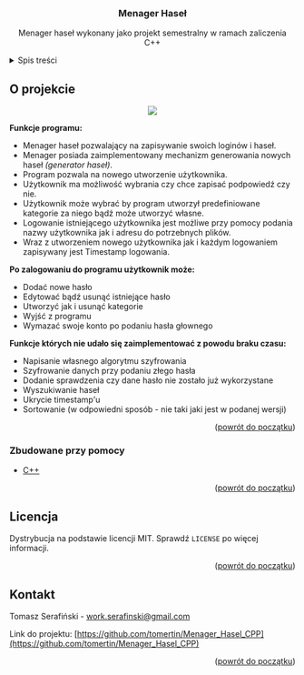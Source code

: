 <div id="top"></div>


<!-- PROJECT LOGO -->
<br />
<div align="center">
  <a href="https://github.com/tomertin/Menager_Hasel_CPP">
  </a>

<h3 align="center">Menager Haseł </h3>

  <p align="center">
    Menager haseł wykonany jako projekt semestralny w ramach zaliczenia C++
  </p>
</div>



<!-- TABLE OF CONTENTS -->
<details>
  <summary>Spis treści</summary>
  <ol>
    <li>
      <a href="#o-projekcie">O projekcie</a>
      <ul>
        <li><a href="#zbudowane-przy-pomocy">Zbudowane przy pomocy</a></li>
      </ul>
    </li>
    <li><a href="#licencja">Licencja</a></li>
    <li><a href="#kontakt">Kontakt</a></li>
  </ol>
</details>



<!-- ABOUT THE PROJECT -->
## O projekcie

<p align="center">
<img src="https://user-images.githubusercontent.com/88508650/176308028-5b6c0837-87da-4159-9390-5823a3add079.png">
</p>

**Funkcje programu:**
- Menager haseł pozwalający na zapisywanie swoich loginów i haseł.
- Menager posiada zaimplementowany mechanizm generowania nowych haseł *(generator haseł)*.
- Program pozwala na nowego utworzenie użytkownika.
- Użytkownik ma możliwość wybrania czy chce zapisać podpowiedź czy nie.
- Użytkownik może wybrać by program utworzył predefiniowane kategorie za niego bądź może utworzyć własne.
- Logowanie istniejącego użytkownika jest możliwe przy pomocy podania nazwy użytkownika jak i adresu do potrzebnych plików.
- Wraz z utworzeniem nowego użytkownika jak i każdym logowaniem zapisywany jest Timestamp logowania.

**Po zalogowaniu do programu użytkownik może:**
- Dodać nowe hasło
- Edytować bądź usunąć istniejące hasło
- Utworzyć jak i usunąć kategorie
- Wyjść z programu
- Wymazać swoje konto po podaniu hasła głownego

**Funkcje których nie udało się zaimplementować z powodu braku czasu:**
- Napisanie własnego algorytmu szyfrowania
- Szyfrowanie danych przy podaniu złego hasła
- Dodanie sprawdzenia czy dane hasło nie zostało już wykorzystane
- Wyszukiwanie haseł
- Ukrycie timestamp'u
- Sortowanie (w odpowiedni sposób - nie taki jaki jest w podanej wersji)

<p align="right">(<a href="#top">powrót do początku</a>)</p>



### Zbudowane przy pomocy

* [C++](https://cplusplus.com/)

<p align="right">(<a href="#top">powrót do początku</a>)</p>


<!-- LICENSE -->
## Licencja

Dystrybucja na podstawie licencji MIT. Sprawdź `LICENSE` po więcej informacji.

<p align="right">(<a href="#top">powrót do początku</a>)</p>



<!-- CONTACT -->
## Kontakt

Tomasz Serafiński - work.serafinski@gmail.com

Link do projektu: [https://github.com/tomertin/Menager_Hasel_CPP](https://github.com/tomertin/Menager_Hasel_CPP)

<p align="right">(<a href="#top">powrót do początku</a>)</p>
